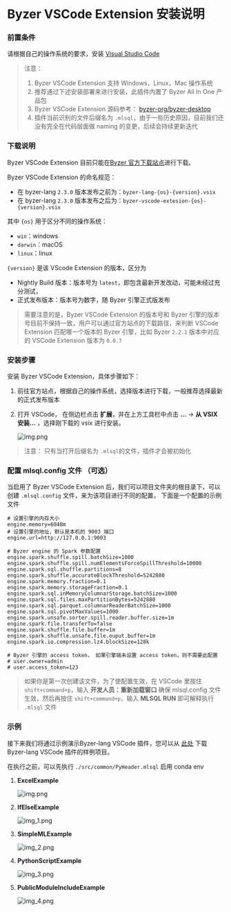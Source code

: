 # Byzer VSCode Extension 安装说明

### 前置条件
请根据自己的操作系统的要求，安装 [Visual Studio Code](https://code.visualstudio.com/)

> 注意：
> 1. Byzer VSCode Extension 支持 Windows，Linux，Mac 操作系统
> 2. 推荐通过下述安装部署来进行安装，此插件内置了 Byzer All In One 产品包
> 3. Byzer VSCode Extension 源码参考： [byzer-org/byzer-desktop](https://github.com/byzer-org/byzer-desktop)
> 4. 插件当前识别的文件后缀名为 `.mlsql`，由于一些历史原因，目前我们还没有完全在代码层面做 naming 的变更，后续会持续更新迭代



### 下载说明
Byzer VSCode Extension 目前只能在[Byzer 官方下载站点](https://download.byzer.org/byzer/)进行下载。

Byzer VSCode Extension 的命名规范：
- 在 byzer-lang `2.3.0` 版本发布之前为：`byzer-lang-{os}-{version}.vsix`
- 在 byzer-lang `2.3.0` 版本发布之后为：`byzer-vscode-extesion-{os}-{version}.vsix` 

其中 `{os}` 用于区分不同的操作系统：
- `win`：windows 
- `darwin`：macOS
- `linux`：linux

`{version}` 是该 VScode Extension 的版本，区分为
- Nightly Build 版本：版本号为 `latest`，即包含最新开发改动，可能未经过充分测试，
- 正式发布版本：版本号为数字，随 Byzer 引擎正式版发布

> 需要注意的是，Byzer VSCode Extension 的版本号和 Byzer 引擎的版本号目前不保持一致，用户可以通过官方站点的下载路径，来判断 VSCode Extension 匹配哪一个版本的 Byzer 引擎，比如 Byzer `2.2.1` 版本中对应的 VSCode Extension 版本为 `0.0.7`




### 安装步骤

安装 Byzer VSCode Extension，具体步骤如下：


1. 前往官方站点，根据自己的操作系统，选择版本进行下载，一般推荐选择最新的正式发布版本
2. 打开 VSCode， 在侧边栏点击 **扩展**，并在上方工具栏中点击 **...** -> **从 VSIX 安装...** ，选择刚下载的 vsix 进行安装。

   ![img.png](images/img_local_install.png)

> 注意： 只有当打开后缀名为 `.mlsql`的文件，插件才会被初始化

### 配置 mlsql.config 文件 （可选）

当启用了 Byzer VSCode Extension 后，我们可以项目文件夹的根目录下，可以创建 `.mlsql.config` 文件，来为该项目进行不同的配置， 下面是一个配置的示例文件

```properties
# 设置引擎的内存大小
engine.memory=6048m
# 设置引擎的地址，默认是本机的 9003 端口
engine.url=http://127.0.0.1:9003

# Byzer engine 的 Spark 参数配置
engine.spark.shuffle.spill.batchSize=1000
engine.spark.shuffle.spill.numElementsForceSpillThreshold=10000
engine.spark.sql.shuffle.partitions=8
engine.spark.shuffle.accurateBlockThreshold=5242880
engine.spark.memory.fraction=0.1
engine.spark.memory.storageFraction=0.1
engine.spark.sql.inMemoryColumnarStorage.batchSize=1000
engine.spark.sql.files.maxPartitionBytes=5242880
engine.spark.sql.parquet.columnarReaderBatchSize=1000
engine.spark.sql.pivotMaxValues=1000
engine.spark.unsafe.sorter.spill.reader.buffer.size=1m
engine.spark.file.transferTo=false
engine.spark.shuffle.file.buffer=1m
engine.spark.shuffle.unsafe.file.ouput.buffer=1m
engine.spark.io.compression.lz4.blockSize=128k

# Byzer 引擎的 access token， 如果引擎端未设置 access token，则不需要此配置
# user.owner=admin
# user.access_token=123
```


> 如果你是第一次创建该文件，为了使配置生效，在 VSCode 里按住 `shift+command+p`，输入 **开发人员：重新加载窗口** 确保 mlsql.config 文件生效，然后再按住 `shift+command+p`，输入 **MLSQL RUN** 即可解释执行 `.mlsql` 文件

### 示例

接下来我们将通过示例演示Byzer-lang VSCode 插件，您可以从 [此处](https://github.com/allwefantasy/mlsql-lang-example-project) 下载 Byzer-lang VSCode 插件的样例项目。

在执行之前，可以先执行 `./src/common/PyHeader.mlsql`  启用 conda env 

1. **ExcelExample**

   ![img.png](images/img_eg_execl.png)

2. **IfElseExample**

   ![img_1.png](images/img_eg_ifelse.png)

3. **SimpleMLExample**

   ![img_2.png](images/img_eg_mlsqlnb.png)

4. **PythonScriptExample**

   ![img_3.png](images/img_eg_pyscript.png)

5. **PublicModuleIncludeExample**

   ![img_4.png](images/img_eg_module_include.png)